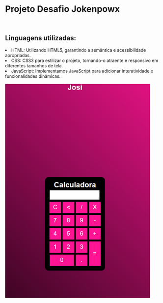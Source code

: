 <h1>Projeto Desafio Jokenpowx</h1>
<br>
<h2>Linguagens utilizadas:</h2>
<lo>
  <li>HTML: Utilizando HTML5, garantindo a semântica e acessibilidade apropriadas.</li>
  <li>CSS: CSS3 para estilizar o projeto, tornando-o atraente e responsivo em diferentes tamanhos de tela.</li>
  <li>JavaScript: Implementamos JavaScript para adicionar interatividade e funcionalidades dinâmicas.</li>
</lo>
<br>
<img src="https://github.com/Josetelma/Projeto-Calculadora/blob/main/img1.PNG?raw=true"/>

